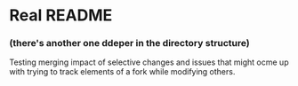 # Real README
### (there's another one ddeper in the directory structure)


Testing merging impact of selective changes and issues that might ocme up with
trying to track elements of a fork while modifying others.
